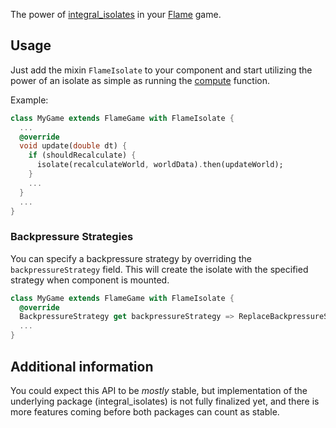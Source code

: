 The power of [integral_isolates](https://pub.dev/packages/integral_isolates) in your
[Flame](https://pub.dev/packages/flame) game.


## Usage

Just add the mixin `FlameIsolate` to your component and start utilizing the power of an isolate as
simple as running the [compute](https://api.flutter.dev/flutter/foundation/compute-constant.html)
function.

Example:
```dart
class MyGame extends FlameGame with FlameIsolate {
  ...
  @override
  void update(double dt) {
    if (shouldRecalculate) {
      isolate(recalculateWorld, worldData).then(updateWorld);
    }
    ...
  }
  ...
}
```


### Backpressure Strategies
You can specify a backpressure strategy by overriding the `backpressureStrategy` field. This will
create the isolate with the specified strategy when component is mounted.
```dart
class MyGame extends FlameGame with FlameIsolate {
  @override
  BackpressureStrategy get backpressureStrategy => ReplaceBackpressureStrategy();
  ...
}
```


## Additional information

You could expect this API to be _mostly_ stable, but implementation of the underlying package
(integral_isolates) is not fully finalized yet, and there is more features coming before both
packages can count as stable.
